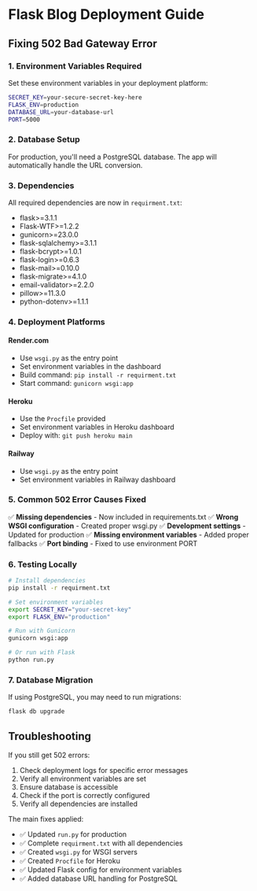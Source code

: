# Flask Blog Deployment Guide

## Fixing 502 Bad Gateway Error

### 1. Environment Variables Required

Set these environment variables in your deployment platform:

```bash
SECRET_KEY=your-secure-secret-key-here
FLASK_ENV=production
DATABASE_URL=your-database-url
PORT=5000
```

### 2. Database Setup

For production, you'll need a PostgreSQL database. The app will automatically handle the URL conversion.

### 3. Dependencies

All required dependencies are now in `requirment.txt`:
- flask>=3.1.1
- Flask-WTF>=1.2.2
- gunicorn>=23.0.0
- flask-sqlalchemy>=3.1.1
- flask-bcrypt>=1.0.1
- flask-login>=0.6.3
- flask-mail>=0.10.0
- flask-migrate>=4.1.0
- email-validator>=2.2.0
- pillow>=11.3.0
- python-dotenv>=1.1.1

### 4. Deployment Platforms

#### Render.com
- Use `wsgi.py` as the entry point
- Set environment variables in the dashboard
- Build command: `pip install -r requirment.txt`
- Start command: `gunicorn wsgi:app`

#### Heroku
- Use the `Procfile` provided
- Set environment variables in Heroku dashboard
- Deploy with: `git push heroku main`

#### Railway
- Use `wsgi.py` as the entry point
- Set environment variables in Railway dashboard

### 5. Common 502 Error Causes Fixed

✅ **Missing dependencies** - Now included in requirements.txt
✅ **Wrong WSGI configuration** - Created proper wsgi.py
✅ **Development settings** - Updated for production
✅ **Missing environment variables** - Added proper fallbacks
✅ **Port binding** - Fixed to use environment PORT

### 6. Testing Locally

```bash
# Install dependencies
pip install -r requirment.txt

# Set environment variables
export SECRET_KEY="your-secret-key"
export FLASK_ENV="production"

# Run with Gunicorn
gunicorn wsgi:app

# Or run with Flask
python run.py
```

### 7. Database Migration

If using PostgreSQL, you may need to run migrations:

```bash
flask db upgrade
```

## Troubleshooting

If you still get 502 errors:

1. Check deployment logs for specific error messages
2. Verify all environment variables are set
3. Ensure database is accessible
4. Check if the port is correctly configured
5. Verify all dependencies are installed

The main fixes applied:
- ✅ Updated `run.py` for production
- ✅ Complete `requirment.txt` with all dependencies
- ✅ Created `wsgi.py` for WSGI servers
- ✅ Created `Procfile` for Heroku
- ✅ Updated Flask config for environment variables
- ✅ Added database URL handling for PostgreSQL
